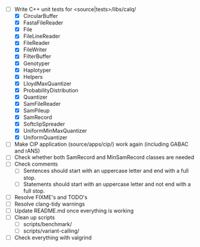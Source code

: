 - [ ] Write C++ unit tests for <source|tests>/libs/calq/
  - [x] CircularBuffer
  - [x] FastaFileReader
  - [x] File
  - [x] FileLineReader
  - [x] FileReader
  - [x] FileWriter
  - [x] FilterBuffer
  - [x] Genotyper
  - [x] Haplotyper
  - [x] Helpers
  - [x] LloydMaxQuantizer
  - [x] ProbabilityDistribution
  - [x] Quantizer
  - [x] SamFileReader
  - [x] SamPileup
  - [x] SamRecord
  - [x] SoftclipSpreader
  - [x] UniformMinMaxQuantizer
  - [x] UniformQuantizer
- [ ] Make CIP application (source/apps/cip/) work again (including GABAC and rANS)
- [ ] Check whether both SamRecord and MinSamRecord classes are needed
- [ ] Check comments
  - [ ] Sentences should start with an uppercase letter and end with a full stop.
  - [ ] Statements should start with an uppercase letter and not end with a full stop.
- [ ] Resolve FIXME's and TODO's
- [ ] Resolve clang-tidy warnings
- [ ] Update README.md once everything is working
- [ ] Clean up scripts
  - [ ] scripts/benchmark/
  - [ ] scripts/variant-calling/
- [ ] Check everything with valgrind
